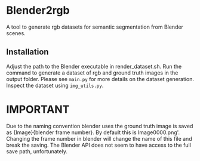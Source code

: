 # Blender2rgb
A tool to generate rgb datasets for semantic segmentation from Blender scenes.

## Installation
Adjust the path to the Blender executable in render_dataset.sh. Run the command to generate a dataset of rgb and ground 
truth images in the output folder. Please see `main.py` for more details on the dataset generation. Inspect the dataset
using `img_utils.py`.

# IMPORTANT
Due to the naming convention blender uses the ground truth image is saved as {Image}{blender frame number}. By default
this is Image0000.png'. Changing the frame number in blender will change the name of this file and break the saving. 
The Blender API does not seem to have access to the full save path, unfortunately.